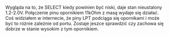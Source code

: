 Wygląda na to, że SELECT kiedy powinien być niski, daje stan nieustalony 1.2-2.0V.
Połączenie pinu opornikiem 11kOhm z masą wydaje się działać.
Coś widziałem w internecie, że piny LPT podciąga się opornikami i może być to różnie zależnie od portu.
Zostaje jeszce sprawdzić czy zachowa się dobrze w stanie wysokim z tym opornikiem.